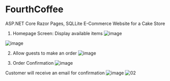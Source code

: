 # FourthCoffee
ASP.NET Core Razor Pages, SQLLite 
E-Commerce Website for a Cake Store

1. Homepage Screen: Display available items
![image](https://user-images.githubusercontent.com/39202933/63384861-c24a1f80-c36d-11e9-9c4b-a7ea2817a91e.png)

![image](https://user-images.githubusercontent.com/39202933/63384923-e9085600-c36d-11e9-97d7-8677aeabc09f.png)

2. Allow guests to make an order
![image](https://user-images.githubusercontent.com/39202933/63385017-21a82f80-c36e-11e9-8b01-d053eb602fae.png)

3. Order Confirmation
![image](https://user-images.githubusercontent.com/39202933/63385128-54522800-c36e-11e9-867e-7bf81ad1c136.png)

Customer will receive an email for confirmation
![image](https://user-images.githubusercontent.com/39202933/63385223-8794b700-c36e-11e9-84b5-b911693c3caf.png)
![02](https://user-images.githubusercontent.com/39202933/63385305-ad21c080-c36e-11e9-894e-8f125efa67d5.png)
